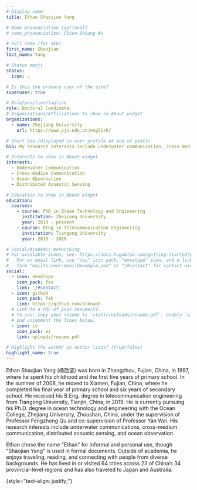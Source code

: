 ```yaml
---
# Display name
title: Ethan Shaojian Yang  

# Name pronunciation (optional)
# name_pronunciation: Chien Shiung Wu

# Full name (for SEO)
first_name: Shaojian
last_name: Yang

# Status emoji
status:
  icon: ☕️

# Is this the primary user of the site?
superuser: true

# Role/position/tagline
role: Doctoral Candidate
# Organizations/Affiliations to show in About widget
organizations:
  - name: Zhejiang University
    url: https://www.zju.edu.cn/english/

# Short bio (displayed in user profile at end of posts)
bio: My research interests include underwater communication, cross-medium communication, distributed acoustic sensing and ocean observation.

# Interests to show in About widget
interests:
  - Underwater Communication 
  - Cross-medium Communication
  - Ocean Observation
  - Distributed Acoustic Sensing

# Education to show in About widget
education:
  courses:
    - course: PhD in Ocean Technology and Engineering
      institution: Zhejiang University
      year: 2019 - present
    - course: BEng in Telecommunication Engineering
      institution: Tiangong University
      year: 2015 - 2019

# Social/Academic Networking
# For available icons, see: https://docs.hugoblox.com/getting-started/page-builder/#icons
#   For an email link, use "fas" icon pack, "envelope" icon, and a link in the
#   form "mailto:your-email@example.com" or "/#contact" for contact widget.
social:
  - icon: envelope
    icon_pack: fas
    link: '/#contact'
  - icon: github
    icon_pack: fab
    link: https://github.com/blknaoh
  # Link to a PDF of your resume/CV.
  # To use: copy your resume to `static/uploads/resume.pdf`, enable `ai` icons in `params.yaml`,
  # and uncomment the lines below.
  - icon: cv
    icon_pack: ai
    link: uploads/resume.pdf

# Highlight the author in author lists? (true/false)
highlight_name: true
---
```


Ethan Shaojian Yang (杨劭坚) was born in Zhangzhou, Fujian, China, in 1997, where he spent his childhood and the first five years of primary school. In the summer of 2008, he moved to Xiamen, Fujian, China, where he completed his final year of primary school and six years of secondary school. He received his B.Eng. degree in telecommunication engineering from Tiangong University, Tianjin, China, in 2019. He is currently pursuing his Ph.D. degree in ocean technology and engineering with the Ocean College, Zhejiang University, Zhoushan, China, under the supervision of Professor Fengzhong Qu and co-supervision of Professor Yan Wei. His research interests include underwater communications, cross-medium communication, distributed acoustic sensing, and ocean observation.

Ethan chose the name "Ethan" for informal and personal use, though "Shaojian Yang" is used in formal documents. Outside of academia, he enjoys traveling, reading, and connecting with people from diverse backgrounds. He has lived in or visited 64 cities across 23 of China’s 34 provincial-level regions and has also traveled to Japan and Australia.

{style="text-align: justify;"}
